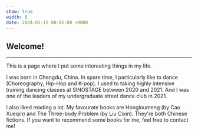 ```yaml
---
show: true
width: 8
date: 2024-01-12 00:01:00 +0800
---
```


<div class="p-4">
    <h2>Welcome!</h2>
    <hr />
    <p>
        This is a page where I put some interesting things in my life. 
    </p>
    <p>
        I was born in Chengdu, China. In spare time, I particularly like to dance (Choreography, Hip-Hop and K-pop). I used to taking highly intensive training dancing classes at SINOSTAGE between 2020 and 2021. And I was one of the leaders of my undergraduate street dance club in 2021. 
    </p>
    <p>
        I also liked reading a lot. My favourate books are Hongloumeng (by Cao Xueqin) and The Three-body Problem (by Liu Cixin). They're both Chinese fictions. If you want to recommend some books for me, feel free to contact me!
    </p>
</div>
